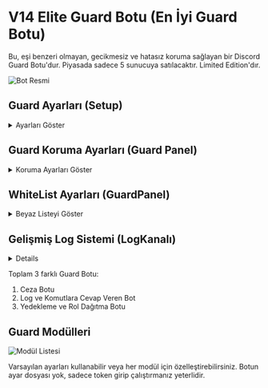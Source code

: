 # V14 Elite Guard Botu (En İyi Guard Botu)
Bu, eşi benzeri olmayan, gecikmesiz ve hatasız koruma sağlayan bir Discord Guard Botu'dur. Piyasada sadece 5 sunucuya satılacaktır. Limited Edition'dır.

![Bot Resmi](https://github.com/mysteriouss3/V14-Elite-Guard-Botu/assets/142053394/192426e6-ccc8-4fdf-bdde-2c5a894d65fb)

## Guard Ayarları (Setup)
<details>
  <summary>Ayarları Göster</summary>
  
  - Log Kanalı Webhook olarak ayarlanabilir. (Hızlı olması için tasarlandı.)
  
  ![Log Kanalı Ayarı](https://github.com/mysteriouss3/V14-Elite-Guard-Botu/assets/142053394/77af6ac6-022b-4fff-9ebc-b8355168ea71)
  ![Log Kanalı Ayarı](https://github.com/mysteriouss3/V14-Elite-Guard-Botu/assets/142053394/3cdf1c31-aaf9-4c88-abd5-b9abcafcdc57)
  ![Log Kanalı Ayarı](https://github.com/mysteriouss3/V14-Elite-Guard-Botu/assets/142053394/cfb81e10-f81a-4878-b2f0-93d0fe3f5e3d)
  
  - Sunucunuzda ekli olan botların listesi bu menüye otomatik olarak eklenir. Güvenlik için sadece "Guard Botları" seçilebilir.

  ![Bot Listesi](https://github.com/mysteriouss3/V14-Elite-Guard-Botu/assets/142053394/4a095b9b-19a8-4990-af75-173809a45596)

  - Küfür ve reklam koruması, sunucu ayarlarına otomatik bir kural ekler. Gelişmiş Regex içerir.
  - Reklam ve küfür engellenir, kurulum tamamlandığında devre dışı bırakılır. Devre dışı bırakmak için sunucu ayarlarına gidebilirsiniz.
    
  ![Küfür ve Reklam Koruma](https://github.com/mysteriouss3/V14-Elite-Guard-Botu/assets/142053394/92e3a188-95d8-467a-bcee-cd12df32b3df)
  
  - Menüde bir işlem yapmazsanız 3 dakika içinde menü sonlanır.
  
  ![Menü Süresi](https://github.com/mysteriouss3/V14-Elite-Guard-Botu/assets/142053394/98256883-7369-4da0-8e38-4628d2fb60d5)
</details>

## Guard Koruma Ayarları (Guard Panel)
<details>
  <summary>Koruma Ayarları Göster</summary>
  
  - Tek bir komut olan "Guard Menü" ile her türlü ayarı yapabilirsiniz.

  ![Guard Menü](https://github.com/mysteriouss3/V14-Elite-Guard-Botu/assets/142053394/5292df9b-e247-45f7-bd92-060091d83b59)

  - Kullanıcı veya role izin verilmiş modüller ekleyin. Limitler 1 saat boyunca geçerlidir.
  - Rol eklemek isterseniz "Role Ekle" düğmesine tıklayarak bir rol seçebilirsiniz.

  ![Role Ekle](https://github.com/mysteriouss3/V14-Elite-Guard-Botu/assets/142053394/7ded2a07-d9a0-47ab-b03d-3e4cfceca12e)
</details>


## WhiteList Ayarları (GuardPanel)
<details>
<summary>Beyaz Listeyi Göster</summary>
- Tek bir komut olan "Guard Menü" ile her türlü ayarı yapabilirsiniz aynı şekilde WhiteListemizide Görüntüleyebiliyoruz.

![image](https://github.com/mysteriouss3/V14-Elite-Guard-Botu/assets/142053394/21aecfe0-afff-4322-ba9f-ad9394075935)

![image](https://github.com/mysteriouss3/V14-Elite-Guard-Botu/assets/142053394/8e197b89-3668-40d9-b236-db1257a10f4f)

![image](https://github.com/mysteriouss3/V14-Elite-Guard-Botu/assets/142053394/4767726c-182e-46e1-81e8-1b695c2bf794)

 - Kullanıcı veya role izin verilmiş modüllere bu şekilde bakabiliyorsunuz ve kaldırabiliyorsunuz.
</details>

## Gelişmiş Log Sistemi (LogKanalı)
<details>
  
  ![image](https://github.com/mysteriouss3/V14-Elite-Guard-Botu/assets/142053394/8897b15f-f8ba-4a8a-97a7-c026b2fb8159)
  
  ![image](https://github.com/mysteriouss3/V14-Elite-Guard-Botu/assets/142053394/5e5bab38-b428-4a26-bb50-2b0713fb59eb)

  ![image](https://github.com/mysteriouss3/V14-Elite-Guard-Botu/assets/142053394/c20c92ae-8add-46bb-9e61-c9200b606eed)
</details>



Toplam 3 farklı Guard Botu:
1. Ceza Botu
2. Log ve Komutlara Cevap Veren Bot
3. Yedekleme ve Rol Dağıtma Botu

## Guard Modülleri
![Modül Listesi](https://github.com/mysteriouss3/V14-Elite-Guard-Botu/assets/142053394/03f214f6-c815-4132-9326-c4b4cdf5c218)

Varsayılan ayarları kullanabilir veya her modül için özelleştirebilirsiniz. Botun ayar dosyası yok, sadece token girip çalıştırmanız yeterlidir.
